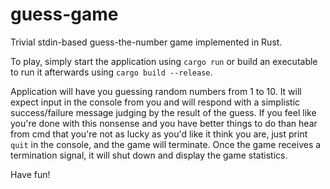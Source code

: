# guess-game
Trivial stdin-based guess-the-number game implemented in Rust.

To play, simply start the application using ``cargo run`` or build an executable to run it afterwards using ``cargo build --release``.

Application will have you guessing random numbers from 1 to 10. It will expect input in the console from you and will respond with a simplistic
  success/failure message judging by the result of the guess. If you feel like you're done with this nonsense and you have better things to do
  than hear from cmd that you're not as lucky as you'd like it think you are, just print ``quit`` in the console, and the game will terminate.
  Once the game receives a termination signal, it will shut down and display the game statistics.
  
Have fun!
